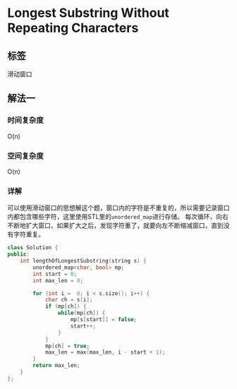 # Longest Substring Without Repeating Characters

## 标签
滑动窗口

## 解法一

### 时间复杂度
O(n)

### 空间复杂度
O(n)

### 详解
可以使用滑动窗口的思想解这个题，窗口内的字符是不重复的，所以需要记录窗口内都包含哪些字符，这里使用STL里的`unordered_map`进行存储。
每次循环，向右不断地扩大窗口，如果扩大之后，发现字符重了，就要向左不断缩减窗口，直到没有字符重复。

```c++
class Solution {
public:
    int lengthOfLongestSubstring(string s) {
        unordered_map<char, bool> mp;
        int start = 0;
        int max_len = 0;

        for (int i =  0; i < s.size(); i++) {
            char ch = s[i];
            if (mp[ch]) {
                while(mp[ch]) {
                    mp[s[start]] = false;
                    start++;
                }
            }
            mp[ch] = true;
            max_len = max(max_len, i - start + 1);
        }
        return max_len;
    }
};
```

